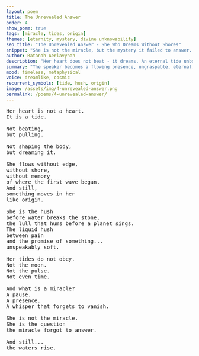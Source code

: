 ```yaml
---
layout: poem
title: The Unrevealed Answer
order: 4
show_poem: true
tags: [miracle, tides, origin]
themes: [eternity, mystery, divine unknowability]
seo_title: "The Unrevealed Answer - She Who Dreams Without Shores"
snippet: "She is not the miracle, but the mystery it failed to answer. A tide of endless beginnings."
author: Ratanah Aerlavynah
description: "Her heart does not beat - it dreams. An eternal tide unbound by moon or memory."
summary: "The speaker becomes a flowing presence, ungraspable, eternal, and immune to definition."
mood: timeless, metaphysical
voice: dreamlike, cosmic
recurrent_symbols: [tide, hush, origin]
image: /assets/img/4-unrevealed-answer.png
permalink: /poems/4-unrevealed-answer/
---
```


<pre>
Her heart is not a heart.
It is a tide.

Not beating,
but pulling.

Not shaping the body,
but dreaming it.

She flows without edge,
without shore,
without memory 
of where the first wave began.
And still,
something moves in her
like origin.

She is the hush 
before water breaks the stone,
the lull that hums before a planet sings.
The liquid hush
between pain
and the promise of something...
unspeakably soft.

Her tides do not obey.
Not the moon.
Not the pulse.
Not even time.

And what is a miracle?
A pause.
A presence.
A whisper that forgets to vanish.

She is not the miracle.
She is the question
the miracle forgot to answer.

And still...
the waters rise.
</pre>
